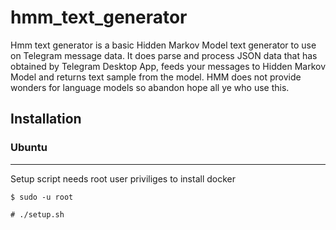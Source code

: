 # hmm_text_generator

Hmm text generator is a basic Hidden Markov Model text generator to use on Telegram message data. It does parse and process JSON data that has obtained by Telegram Desktop App, feeds your messages to Hidden Markov Model and returns text sample from the model.
HMM does not provide wonders for language models so abandon hope all ye who use this.

## Installation
### Ubuntu
---
Setup script needs root user priviliges to install docker

```
$ sudo -u root

# ./setup.sh
```

